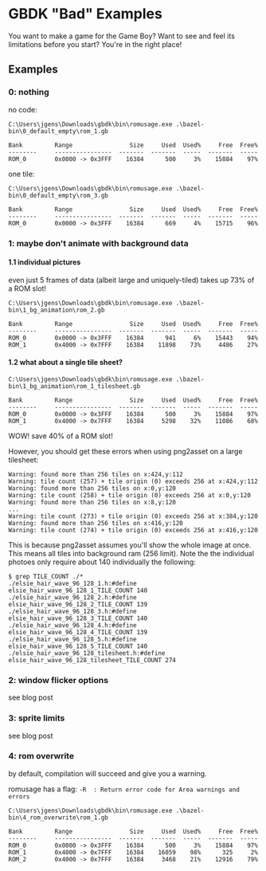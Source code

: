 # GBDK "Bad" Examples

You want to make a game for the Game Boy?
Want to see and feel its limitations before you start?
You're in the right place!

## Examples

### 0: nothing

no code:

```
C:\Users\jgens\Downloads\gbdk\bin\romusage.exe .\bazel-bin\0_default_empty\rom_1.gb

Bank         Range                Size     Used  Used%     Free  Free% 
--------     ----------------  -------  -------  -----  -------  -----
ROM_0        0x0000 -> 0x3FFF    16384      500     3%    15884    97%
```

one tile:

```
C:\Users\jgens\Downloads\gbdk\bin\romusage.exe .\bazel-bin\0_default_empty\rom_3.gb

Bank         Range                Size     Used  Used%     Free  Free%
--------     ----------------  -------  -------  -----  -------  -----
ROM_0        0x0000 -> 0x3FFF    16384      669     4%    15715    96%
```

### 1: maybe don't animate with background data

#### 1.1 individual pictures

even just 5 frames of data (albeit large and uniquely-tiled) takes up 73% of a ROM slot!

```
C:\Users\jgens\Downloads\gbdk\bin\romusage.exe .\bazel-bin\1_bg_animation\rom_2.gb

Bank         Range                Size     Used  Used%     Free  Free%
--------     ----------------  -------  -------  -----  -------  -----
ROM_0        0x0000 -> 0x3FFF    16384      941     6%    15443    94%
ROM_1        0x4000 -> 0x7FFF    16384    11898    73%     4486    27%
```

#### 1.2 what about a single tile sheet?

```
C:\Users\jgens\Downloads\gbdk\bin\romusage.exe .\bazel-bin\1_bg_animation\rom_1_tilesheet.gb

Bank         Range                Size     Used  Used%     Free  Free%
--------     ----------------  -------  -------  -----  -------  -----
ROM_0        0x0000 -> 0x3FFF    16384      500     3%    15884    97%
ROM_1        0x4000 -> 0x7FFF    16384     5298    32%    11086    68%
```

WOW! save 40% of a ROM slot!

However, you should get these errors when using png2asset on a large tilesheet:

```
Warning: found more than 256 tiles on x:424,y:112
Warning: tile count (257) + tile origin (0) exceeds 256 at x:424,y:112
Warning: found more than 256 tiles on x:0,y:120
Warning: tile count (258) + tile origin (0) exceeds 256 at x:0,y:120
Warning: found more than 256 tiles on x:8,y:120
...
Warning: tile count (273) + tile origin (0) exceeds 256 at x:384,y:120
Warning: found more than 256 tiles on x:416,y:120
Warning: tile count (274) + tile origin (0) exceeds 256 at x:416,y:120
```

This is because png2asset assumes you'll show the whole image at once.
This means all tiles into background ram (256 limit).
Note the the individual photoes only require about 140 individually the following:

```
$ grep TILE_COUNT ./*
./elsie_hair_wave_96_128_1.h:#define elsie_hair_wave_96_128_1_TILE_COUNT 140
./elsie_hair_wave_96_128_2.h:#define elsie_hair_wave_96_128_2_TILE_COUNT 139
./elsie_hair_wave_96_128_3.h:#define elsie_hair_wave_96_128_3_TILE_COUNT 140
./elsie_hair_wave_96_128_4.h:#define elsie_hair_wave_96_128_4_TILE_COUNT 139
./elsie_hair_wave_96_128_5.h:#define elsie_hair_wave_96_128_5_TILE_COUNT 140
./elsie_hair_wave_96_128_tilesheet.h:#define elsie_hair_wave_96_128_tilesheet_TILE_COUNT 274
```

### 2: window flicker options

see blog post

### 3: sprite limits

see blog post

### 4: rom overwrite

by default, compilation will succeed and give you a warning.

romusage has a flag: `-R  : Return error code for Area warnings and errors`

```
C:\Users\jgens\Downloads\gbdk\bin\romusage.exe .\bazel-bin\4_rom_overwrite\rom_1.gb

Bank         Range                Size     Used  Used%     Free  Free% 
--------     ----------------  -------  -------  -----  -------  -----
ROM_0        0x0000 -> 0x3FFF    16384      500     3%    15884    97%
ROM_1        0x4000 -> 0x7FFF    16384    16059    98%      325     2%
ROM_2        0x4000 -> 0x7FFF    16384     3468    21%    12916    79%
```